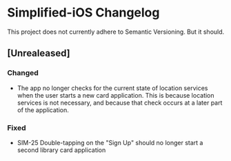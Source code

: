 # Simplified-iOS Changelog
This project does not currently adhere to Semantic Versioning. But it should.

## [Unrealeased]
### Changed
- The app no longer checks for the current state of location services when the user starts a new card application. This is because location services is not necessary, and because that check occurs at a later part of the application.
 
### Fixed
- SIM-25 Double-tapping on the "Sign Up" should no longer start a second library card application
